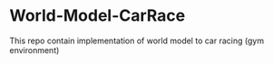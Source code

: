 # World-Model-CarRace
This repo contain implementation of world model to car racing (gym environment)
